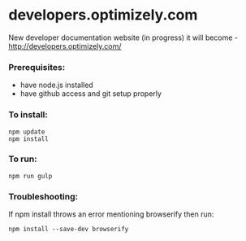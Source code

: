 # developers.optimizely.com
New developer documentation website (in progress) it will become - http://developers.optimizely.com/

### Prerequisites:
- have node.js installed
- have github access and git setup properly

### To install:
```
npm update
npm install
```

### To run:
```
npm run gulp
```

### Troubleshooting:

If npm install throws an error mentioning browserify then run:
```
npm install --save-dev browserify
```
